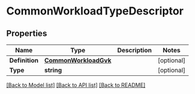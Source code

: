 # CommonWorkloadTypeDescriptor

## Properties

Name | Type | Description | Notes
------------ | ------------- | ------------- | -------------
**Definition** | [**CommonWorkloadGvk**](CommonWorkloadGvk.md) |  | [optional] 
**Type** | **string** |  | [optional] 

[[Back to Model list]](../README.md#documentation-for-models) [[Back to API list]](../README.md#documentation-for-api-endpoints) [[Back to README]](../README.md)


